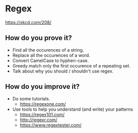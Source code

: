 # Regex
https://xkcd.com/208/

## How do you prove it?
* Find all the occurences of a string.
* Replace all the occurences of a word.
* Convert CamelCase to hyphen-case.
* Greedy match only the first occurence of a repeating set.
* Talk about why you should / shouldn't use regex.

## How do you improve it?
* Do some tutorials.
    * https://regexone.com/
* Use tools to help you understand (and write) your patterns
    * https://regex101.com/
    * http://regexr.com/
    * https://www.regextester.com/

